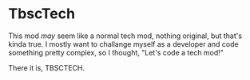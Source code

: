 # TbscTech
This mod *may* seem like a normal tech mod, nothing original, but that's kinda true.
I mostly want to challange myself as a developer and code something pretty complex, so I thought, "Let's code a tech mod!"

There it is,
TBSCTECH.
